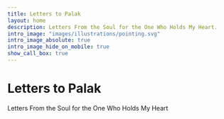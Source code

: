 ```yaml
---
title: Letters to Palak
layout: home
description: Letters From the Soul for the One Who Holds My Heart.
intro_image: "images/illustrations/pointing.svg"
intro_image_absolute: true
intro_image_hide_on_mobile: true
show_call_box: true
---
```


# Letters to Palak

Letters From the Soul for the One Who Holds My Heart
